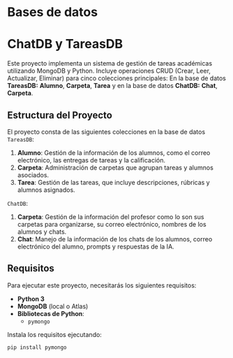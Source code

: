 # Bases de datos
# ChatDB y TareasDB

Este proyecto implementa un sistema de gestión de tareas académicas utilizando MongoDB y Python. Incluye operaciones CRUD (Crear, Leer, Actualizar, Eliminar) para cinco colecciones principales: En la base de datos **TareasDB:** **Alumno**, **Carpeta**, **Tarea** y en la base de datos **ChatDB:** **Chat**, **Carpeta**.

## Estructura del Proyecto

El proyecto consta de las siguientes colecciones en la base de datos `TareasDB`:

1. **Alumno**: Gestión de la información de los alumnos, como el correo electrónico, las entregas de tareas y la calificación.
2. **Carpeta**: Administración de carpetas que agrupan tareas y alumnos asociados.
3. **Tarea**: Gestión de las tareas, que incluye descripciones, rúbricas y alumnos asignados.

`ChatDB`:
1. **Carpeta**: Gestión de la información del profesor como lo son sus carpetas para organizarse, su correo electrónico, nombres de los alumnos y chats.
2. **Chat**: Manejo de la información de los chats de los alumnos, correo electrónico del alumno, prompts y respuestas de la IA.
## Requisitos

Para ejecutar este proyecto, necesitarás los siguientes requisitos:

- **Python 3**
- **MongoDB** (local o Atlas)
- **Bibliotecas de Python**:
  - `pymongo`

Instala los requisitos ejecutando:

```bash
pip install pymongo
